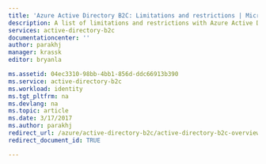 ```yaml
---
title: 'Azure Active Directory B2C: Limitations and restrictions | Microsoft Docs'
description: A list of limitations and restrictions with Azure Active Directory B2C
services: active-directory-b2c
documentationcenter: ''
author: parakhj
manager: krassk
editor: bryanla

ms.assetid: 04ec3310-98bb-4bb1-856d-ddc66913b390
ms.service: active-directory-b2c
ms.workload: identity
ms.tgt_pltfrm: na
ms.devlang: na
ms.topic: article
ms.date: 3/17/2017
ms.author: parakhj
redirect_url: /azure/active-directory-b2c/active-directory-b2c-overview
redirect_document_id: TRUE 

---
```


